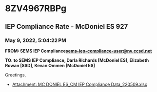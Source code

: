 # 8ZV4967RBPg
## IEP Compliance Rate - McDoniel ES 927
### May 9, 2022, 5:04:22 PM
**FROM: SEMS IEP Compliance<sems-iep-compliance-user@nv.ccsd.net>**

**TO: to SEMS IEP Compliance, Darla Richards [McDoniel ES], Elizabeth Rowan [SSD], Kevan Ommen [McDoniel ES]**


Greetings,  





* [Attachment: MC DONIEL ES_CM IEP Compliance Data_220509.xlsx](8ZV4967RBPg-attachment-1.xlsx)

